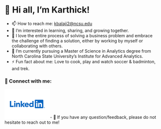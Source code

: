 # 👋 Hi all, I’m Karthick!
- 📫 How to reach me: kbalaji2@ncsu.edu
- 👀 I’m interested in learning, sharing, and growing together. 
- 💼 I love the entire process of solving a business problem and embrace the challenge of finding a solution, either by working by myself or collaborating with others. 
- 🌱 I’m currently pursuing a Master of Science in Analytics degree from North Carolina State University’s Institute for Advanced Analytics.
- ⚡ Fun fact about me: Love to cook, play and watch soccer & badminton, and trek.

### 🤝 Connect with me:

<a href="https://www.linkedin.com/in/karthick-krishna-balaji/"><img align="left" src="https://raw.githubusercontent.com/krishna1194/images/main/LinkedIn-Logo.wine.svg" alt="Karthick Krishna Balaji | LinkedIn" width="150px"/></a>

</br>
</br>
</br>
</br>
</br>
- 💬 If you have any question/feedback, please do not hesitate to reach out to me!
